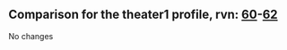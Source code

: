 ## Comparison for the theater1 profile, rvn: [60](https://github.com/PRO100KatYT/FortniteProfileRevisions/tree/main/profiles/theater1/60%20theater1.json)-[62](https://github.com/PRO100KatYT/FortniteProfileRevisions/tree/main/profiles/theater1/62%20theater1.json)

No changes
